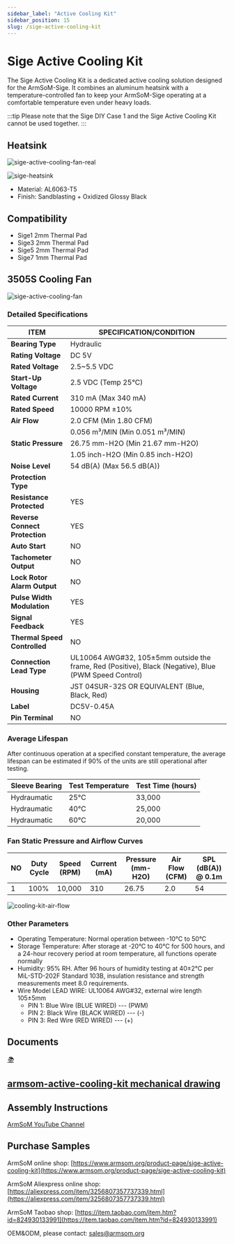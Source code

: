 ```yaml
---
sidebar_label: "Active Cooling Kit"
sidebar_position: 15
slug: /sige-active-cooling-kit
---
```

# Sige Active Cooling Kit

The Sige Active Cooling Kit is a dedicated active cooling solution designed for the ArmSoM-Sige. It combines an aluminum heatsink with a temperature-controlled fan to keep your ArmSoM-Sige operating at a comfortable temperature even under heavy loads.

:::tip
Please note that the Sige DIY Case 1 and the Sige Active Cooling Kit cannot be used together.
:::


## Heatsink

![sige-active-cooling-fan-real](/img/accessories/sige-active-cooling-fan-real.png)

![sige-heatsink](/img/accessories/sige-heatsink.png)

- Material: AL6063-T5
- Finish: Sandblasting + Oxidized Glossy Black

## Compatibility

- Sige1 2mm Thermal Pad
- Sige3 2mm Thermal Pad
- Sige5 2mm Thermal Pad
- Sige7 1mm Thermal Pad

## 3505S Cooling Fan

![sige-active-cooling-fan](/img/accessories/sige-active-cooling-fan.png)

### Detailed Specifications

| **ITEM**                            | **SPECIFICATION/CONDITION**                             |
|-------------------------------------|---------------------------------------------------------|
| **Bearing Type**                    | Hydraulic                                               |
| **Rating Voltage**                  | DC 5V                                                   |
| **Rated Voltage**                   | 2.5~5.5 VDC                                             |
| **Start-Up Voltage**                | 2.5 VDC (Temp 25°C)                                     |
| **Rated Current**                   | 310 mA (Max 340 mA)                                    |
| **Rated Speed**                     | 10000 RPM ±10%                                         |
| **Air Flow**                        | 2.0 CFM (Min 1.80 CFM)                                |
|                                     | 0.056 m³/MIN (Min 0.051 m³/MIN)                         |
| **Static Pressure**                 | 26.75 mm-H2O (Min 21.67 mm-H2O)                         |
|                                     | 1.05 inch-H2O (Min 0.85 inch-H2O)                       |
| **Noise Level**                     | 54 dB(A) (Max 56.5 dB(A))                               |
| **Protection Type**                 |                                                         |
| **Resistance Protected**            | YES                                                     |
| **Reverse Connect Protection**      | YES                                                     |
| **Auto Start**                      | NO                                                      |
| **Tachometer Output**               | NO                                                      |
| **Lock Rotor Alarm Output**         | NO                                                      |
| **Pulse Width Modulation**          | YES                                                     |
| **Signal Feedback**                 | YES                                                     |
| **Thermal Speed Controlled**        | NO                                                      |
| **Connection Lead Type**            | UL10064 AWG#32, 105±5mm outside the frame, Red (Positive), Black (Negative), Blue (PWM Speed Control) |
| **Housing**                         | JST 04SUR-32S OR EQUIVALENT (Blue, Black, Red)         |
| **Label**                           | DC5V-0.45A                                              |
| **Pin Terminal**                    | NO                                                      |

### Average Lifespan

After continuous operation at a specified constant temperature, the average lifespan can be estimated if 90% of the units are still operational after testing.

| **Sleeve Bearing** | **Test Temperature** | **Test Time (hours)** |
|--------------------|-----------------------|------------------------|
| Hydraumatic        | 25°C                  | 33,000                 |
| Hydraumatic        | 40°C                  | 25,000                 |
| Hydraumatic        | 60°C                  | 20,000                 |

### Fan Static Pressure and Airflow Curves

| NO | Duty Cycle | Speed (RPM) | Current (mA) | Pressure (mm-H2O) | Air Flow (CFM) | SPL (dB(A)) @ 0.1m |
|----|------------|-------------|--------------|------------------|----------------|---------------------|
| 1  | 100%       | 10,000      | 310          | 26.75            | 2.0            | 54                  |

![cooling-kit-air-flow](/img/accessories/cooling-kit-air-flow.png)

### Other Parameters

- Operating Temperature: Normal operation between -10°C to 50°C
- Storage Temperature: After storage at -20°C to 40°C for 500 hours, and a 24-hour recovery period at room temperature, all functions operate normally
- Humidity: 95% RH. After 96 hours of humidity testing at 40±2°C per MiL-STD-202F Standard 103B, insulation resistance and strength measurements meet 8.0 requirements.
- Wire Model LEAD WIRE: UL10064 AWG#32, external wire length 105±5mm
    - PIN 1: Blue Wire (BLUE WIRED) --- (PWM)
    - PIN 2: Black Wire (BLACK WIRED) --- (-)
    - PIN 3: Red Wire (RED WIRED) --- (+)

## Documents

<div class="cards">
    <a href="https://drive.google.com/file/d/1DQ92d9owV1JzpOhPE3L9g2yUZR8_7SDt/view?usp=drive_link" class="card-link">
        <div class="card">
            <div class="icon">
                <i>📚</i>
            </div>
            <div class="content">
                <h2>armsom-active-cooling-kit mechanical drawing</h2>
            </div>
        </div>
    </a>
</div>

## Assembly Instructions

[ArmSoM YouTube Channel](https://www.youtube.com/watch?v=azB0MyI7scE)

## Purchase Samples 

ArmSoM online shop: [https://www.armsom.org/product-page/sige-active-cooling-kit](https://www.armsom.org/product-page/sige-active-cooling-kit)
 
ArmSoM Aliexpress online shop: [https://aliexpress.com/item/3256807357737339.html](https://aliexpress.com/item/3256807357737339.html) 

ArmSoM Taobao shop: [https://item.taobao.com/item.htm?id=824930133991](https://item.taobao.com/item.htm?id=824930133991)

OEM&ODM, please contact: sales@armsom.org